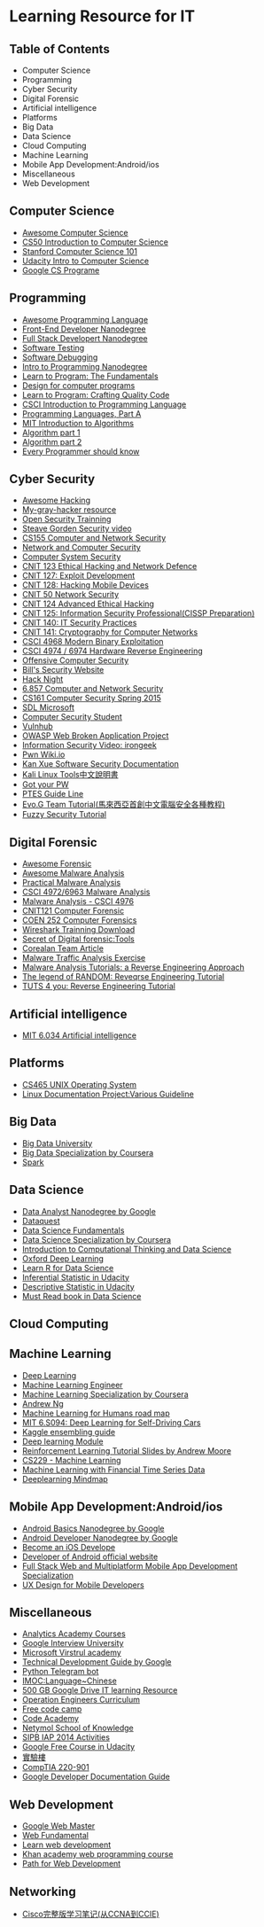 # Learning Resource for IT 

## Table of Contents
 - Computer Science
 - Programming
 - Cyber Security
 - Digital Forensic
 - Artificial intelligence
 - Platforms
 - Big Data
 - Data Science
 - Cloud Computing
 - Machine Learning
 - Mobile App Development:Android/ios
 - Miscellaneous
 - Web Development
 
## Computer Science 
- [Awesome Computer Science](https://github.com/Bluebear171/awesome#computer-science)
- [CS50 Introduction to Computer Science](https://cs50.harvard.edu/)
- [Stanford Computer Science 101](http://online.stanford.edu/course/computer-science-101-self-paced)
- [Udacity Intro to Computer Science](https://www.udacity.com/course/intro-to-computer-science--cs101)
- [Google CS Programe](https://edu.google.com/cs/index.html)

## Programming
- [Awesome Programming Language](https://github.com/Bluebear171/awesome#programming-languages)
- [Front-End Developer Nanodegree](https://www.udacity.com/course/front-end-web-developer-nanodegree--nd001)
- [Full Stack Developert Nanodegree](https://www.udacity.com/course/full-stack-web-developer-nanodegree--nd004)
- [Software Testing](https://goo.gl/gvDykj)
- [Software Debugging](https://goo.gl/WdNJq6)
- [Intro to Programming Nanodegree](https://www.udacity.com/course/intro-to-programming-nanodegree--nd000)
- [Learn to Program: The Fundamentals](https://www.coursera.org/learn/learn-to-program)
- [Design for computer programs](https://www.udacity.com/course/design-of-computer-programs--cs212)
- [Learn to Program: Crafting Quality Code](https://goo.gl/TYyMJg)
- [CSCI Introduction to Programming Language](https://goo.gl/FMk4B4)
- [Programming Languages, Part A](https://goo.gl/NBaWD4)
- [MIT Introduction to Algorithms](https://goo.gl/pZF3hB)
- [Algorithm part 1](https://goo.gl/5vQovh)
- [Algorithm part 2](https://goo.gl/MwBQqR)
- [Every Programmer should know](https://goo.gl/Sg1mJU)

## Cyber Security
- [Awesome Hacking](https://github.com/Bluebear171/Awesome-Hacking)
- [My-gray-hacker resource](https://github.com/Bluebear171/My-Gray-Hacker-Resources)
- [Open Security Trainning](http://opensecuritytraining.info/Training.html)
- [Steave Gorden Security video](https://www.youtube.com/user/StevesLectures/playlists)
- [CS155 Computer and Network Security](https://crypto.stanford.edu/cs155/syllabus.html)
- [Network and Computer Security](https://ocw.mit.edu/courses/electrical-engineering-and-computer-science/6-857-network-and-computer-security-spring-2014/index.htm)
- [Computer System Security](https://ocw.mit.edu/courses/electrical-engineering-and-computer-science/6-858-computer-systems-security-fall-2014/index.htm)
- [CNIT 123 Ethical Hacking and Network Defence](https://samsclass.info/123/123_S17.shtml)
- [CNIT 127: Exploit Development](https://samsclass.info/127/127_S17.shtml)
- [CNIT 128: Hacking Mobile Devices](https://samsclass.info/128/128_S17.shtml)
- [CNIT 50 Network Security](https://samsclass.info/50/50_F17.shtml)
- [CNIT 124 Advanced Ethical Hacking](https://samsclass.info/123/123_F16.shtml)
- [CNIT 125: Information Security Professional(CISSP Preparation)](https://samsclass.info/125/125_S16.shtml)
- [CNIT 140: IT Security Practices](https://samsclass.info/140/140_F16.shtml)
- [CNIT 141: Cryptography for Computer Networks](https://samsclass.info/141/141_S17.shtml)
- [CSCI 4968 Modern Binary Exploitation](http://security.cs.rpi.edu/courses/binexp-spring2015/)
- [CSCI 4974 / 6974 Hardware Reverse Engineering](http://security.cs.rpi.edu/courses/hwre-spring2014/)
- [Offensive Computer Security](http://www.cs.fsu.edu/~redwood/OffensiveComputerSecurity/lectures.html)
- [Bill's Security Website](http://asecuritysite.com/)
- [Hack Night](https://github.com/isislab/Hack-Night)
- [6.857 Computer and Network Security](http://courses.csail.mit.edu/6.857/2011/handouts)
- [CS161 Computer Security Spring 2015](http://inst.eecs.berkeley.edu/~cs161/sp15/)
- [SDL Microsoft](https://www.microsoft.com/en-us/SDL/process/training.aspx)
- [Computer Security Student](http://www.computersecuritystudent.com/HOME/index.html)
- [Vulnhub](https://www.vulnhub.com/resources/)
- [OWASP Web Broken Application Project](https://www.owasp.org/index.php/OWASP_Broken_Web_Applications_Project)
- [Information Security Video: irongeek](http://www.irongeek.com/)
- [Pwn Wiki.io](http://pwnwiki.io/#!index.md)
- [Kan Xue Software Security Documentation](http://www.pediy.com/kssd/)
- [Kali Linux Tools中文說明書](https://kali.ictf.pw/)
- [Got your PW](https://gotyour.pw/index.html)
- [PTES Guide Line](https://goo.gl/GRSWgP)
- [Evo.G Team Tutorial(馬來西亞首創中文電腦安全各種教程)](https://goo.gl/NNnEqo)
- [Fuzzy Security Tutorial](http://www.fuzzysecurity.com/tutorials.html)

## Digital Forensic
- [Awesome Forensic](https://github.com/Bluebear171/awesome-forensics)
- [Awesome Malware Analysis](https://github.com/Bluebear171/awesome-malware-analysis)
- [Practical Malware Analysis](https://samsclass.info/126/126_S16.shtml)
- [CSCI 4972/6963 Malware Analysis](http://security.cs.rpi.edu/courses/malware-spring2013/)
- [Malware Analysis - CSCI 4976](https://github.com/RPISEC/Malware/)
- [CNIT121 Computer Forensic](https://samsclass.info/121/121_S15.shtml)
- [COEN 252 Computer Forensics](http://www.cse.scu.edu/~tschwarz/coen252_07Fall/ln.html)
- [Wireshark Trainning Download](http://ourdownload.net/index.php/2016/06/06/wireshark-training/)
- [Secret of Digital forensic:Tools](https://www.digi77.com/the-little-secret-on-digital-forensics/)
- [Corealan Team Article](https://www.corelan.be/index.php/articles/)
- [Malware Traffic Analysis Exercise](http://www.malware-traffic-analysis.net/)
- [Malware Analysis Tutorials: a Reverse Engineering Approach](http://fumalwareanalysis.blogspot.my/p/malware-analysis-tutorials-reverse.html)
- [The legend of RANDOM: Reveqrse Engineering Tutorial](http://octopuslabs.io/legend/blog/sample-page.html)
- [TUTS 4 you: Reverse Engineering Tutorial](https://tuts4you.com/download.php?list.19)

## Artificial intelligence
- [MIT 6.034 Artificial intelligence](https://goo.gl/wVWpcC)

## Platforms
- [CS465 UNIX Operating System](http://academic.regis.edu/psmallwo/SitePages/CS465/465home.htm)
- [Linux Documentation Project:Various Guideline](http://tldp.org/guides.html)

## Big Data
- [Big Data University](https://bigdatauniversity.com/)
- [Big Data Specialization by Coursera](https://www.coursera.org/specializations/big-data)
- [Spark](https://goo.gl/y4WqH5)

## Data Science
- [Data Analyst Nanodegree by Google](https://www.udacity.com/course/data-analyst-nanodegree--nd002)
- [Dataquest](https://www.dataquest.io/home)
- [Data Science Fundamentals](https://bigdatauniversity.com/learn/data-science/)
- [Data Science Specialization by Coursera](https://www.coursera.org/specializations/jhu-data-science)
- [Introduction to Computational Thinking and Data Science](https://goo.gl/7YR22A)
- [Oxford Deep Learning](https://goo.gl/423Wwy)
- [Learn R for Data Science](https://goo.gl/HyJyDb)
- [Inferential Statistic in Udacity](https://goo.gl/u8QMjH)
- [Descriptive Statistic in Udacity](https://goo.gl/S7vX8F)
- [Must Read book in Data Science](https://goo.gl/qmEK2A)

## Cloud Computing

## Machine Learning
- [Deep Learning](https://www.udacity.com/course/deep-learning--ud730)
- [Machine Learning Engineer](https://www.udacity.com/course/machine-learning-engineer-nanodegree--nd009)
- [Machine Learning Specialization by Coursera](https://www.coursera.org/specializations/machine-learning)
- [Andrew Ng](https://www.youtube.com/watch?v=UzxYlbK2c7E&list=PLA89DCFA6ADACE599)
- [Machine Learning for Humans road map](https://goo.gl/3sGHmT)
- [MIT 6.S094: Deep Learning for Self-Driving Cars](https://goo.gl/rLnk1i)
- [Kaggle ensembling guide](https://mlwave.com/kaggle-ensembling-guide/)
- [Deep learning Module](http://deeplearning.stanford.edu/tutorial/)
- [Reinforcement Learning Tutorial Slides by Andrew Moore](https://goo.gl/Y9yMWb)
- [CS229 - Machine Learning](https://goo.gl/67Uqtt)
- [Machine Learning with Financial Time Series Data](https://goo.gl/snnLY3)
- [Deeplearning Mindmap](https://goo.gl/KQnM3F)

## Mobile App Development:Android/ios
- [Android Basics Nanodegree by Google](https://www.udacity.com/course/android-basics-nanodegree-by-google--nd803)
- [Android Developer Nanodegree by Google](https://www.udacity.com/course/android-developer-nanodegree-by-google--nd801)
- [Become an iOS Develope](https://www.udacity.com/course/ios-developer-nanodegree--nd003)
- [Developer of Android official website](https://developer.android.com/develop/index.html)
- [Full Stack Web and Multiplatform Mobile App Development Specialization](https://goo.gl/rGv6uo)
- [UX Design for Mobile Developers](https://goo.gl/WwTcpM)

## Miscellaneous
- [Analytics Academy Courses](https://analyticsacademy.withgoogle.com/)
- [Google Interview University](https://github.com/jwasham/google-interview-university)
- [Microsoft Virstrul academy](https://mva.microsoft.com/)
- [Technical Development Guide by Google](https://goo.gl/3ieN7C)
- [Python Telegram bot](https://github.com/Bluebear171/python-telegram-bot)
- [IMOC:Language~Chinese](http://www.imooc.com/)
- [500 GB Google Drive IT learning Resource](https://goo.gl/bjWJDX)
- [Operation Engineers Curriculum](https://goo.gl/RZb5sG)
- [Free code camp](https://www.freecodecamp.org/map)
- [Code Academy](https://www.codecademy.com/)
- [Netymol School of Knowledge](https://goo.gl/ZjiXw9)
- [SIPB IAP 2014 Activities](https://stuff.mit.edu/iap/2014/)
- [Google Free Course in Udacity](https://goo.gl/hyidiL)
- [實驗樓](https://goo.gl/cTs6ff)
- [CompTIA 220-901](https://goo.gl/EbcG4N)
- [Google Developer Documentation Guide](https://goo.gl/r3HNJK)
## Web Development
- [Google Web Master](https://www.google.com/webmasters/#?modal_active=none)
- [Web Fundamental](https://developers.google.com/web/fundamentals/?hl=en)
- [Learn web development](https://developer.mozilla.org/en-US/docs/Learn)
- [Khan academy web programming course](https://www.khanacademy.org/computing/computer-programming)
- [Path for Web Development](https://www.theodinproject.com/)

## Networking
- [Cisco完整版学习笔记(从CCNA到CCIE)](https://forum.eviloctal.com/redirect.php?tid=42525&goto=lastpost)